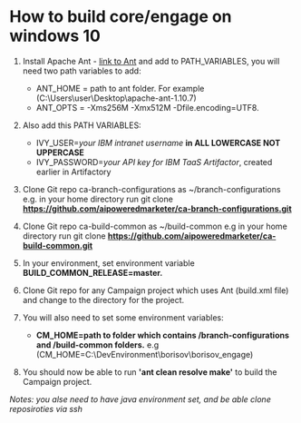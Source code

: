 # How to build core/engage on windows 10

1. Install Apache Ant - [link to Ant](https://ant.apache.org/bindownload.cgi) and add to PATH_VARIABLES, you will need two path variables to add: 
   * ANT_HOME = path to ant folder. For example (C:\Users\user\Desktop\apache-ant-1.10.7)
   * ANT_OPTS = -Xms256M -Xmx512M -Dfile.encoding=UTF8.
2. Also add this PATH VARIABLES:
   * IVY_USER=*your IBM intranet username* **in ALL LOWERCASE NOT UPPERCASE**
   * IVY_PASSWORD=*your API key for IBM TaaS Artifactor*, created earlier in Artifactory
3. Clone Git repo ca-branch-configurations as ~/branch-configurations  e.g. in your home directory run git clone **https://github.com/aipoweredmarketer/ca-branch-configurations.git**
4. Clone Git repo ca-build-common as ~/build-common  e.g in your home directory run git clone **https://github.com/aipoweredmarketer/ca-build-common.git**
5. In your environment, set environment variable **BUILD_COMMON_RELEASE=master.**
6. Clone Git repo for any Campaign project which uses Ant (build.xml file) and change to the directory for the project.
7. You will also need to set some environment variables: 
   * **CM_HOME=path to folder which contains /branch-configurations and /build-common folders.** e.g (CM_HOME=C:\DevEnvironment\borisov\borisov_engage)

8. You should now be able to run **'ant clean resolve make'** to build the Campaign project.

*Notes:* *you alse need to have java environment set, and be able clone reposiroties via ssh*
